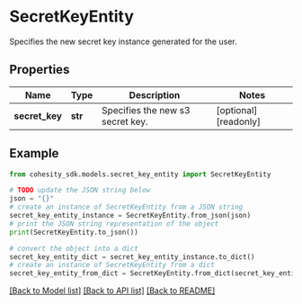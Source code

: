 # SecretKeyEntity

Specifies the new secret key instance generated for the user.

## Properties

Name | Type | Description | Notes
------------ | ------------- | ------------- | -------------
**secret_key** | **str** | Specifies the new s3 secret key. | [optional] [readonly] 

## Example

```python
from cohesity_sdk.models.secret_key_entity import SecretKeyEntity

# TODO update the JSON string below
json = "{}"
# create an instance of SecretKeyEntity from a JSON string
secret_key_entity_instance = SecretKeyEntity.from_json(json)
# print the JSON string representation of the object
print(SecretKeyEntity.to_json())

# convert the object into a dict
secret_key_entity_dict = secret_key_entity_instance.to_dict()
# create an instance of SecretKeyEntity from a dict
secret_key_entity_from_dict = SecretKeyEntity.from_dict(secret_key_entity_dict)
```
[[Back to Model list]](../README.md#documentation-for-models) [[Back to API list]](../README.md#documentation-for-api-endpoints) [[Back to README]](../README.md)


